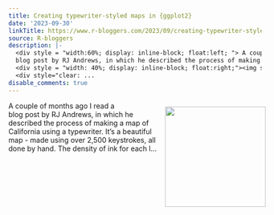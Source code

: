 ```yaml
---
title: Creating typewriter-styled maps in {ggplot2}
date: '2023-09-30'
linkTitle: https://www.r-bloggers.com/2023/09/creating-typewriter-styled-maps-in-ggplot2/
source: R-bloggers
description: |-
  <div style = "width:60%; display: inline-block; float:left; "> A couple of months ago I read a<br />
  blog post by RJ Andrews, in which he described the process of making a map of California using a typewriter. It’s a beautiful map - made using over 2,500 keystrokes, all done by hand. The density of ink for each l...</div>
  <div style = "width: 40%; display: inline-block; float:right;"><img src=' https://raw.githubusercontent.com/nrennie/nrennie.rbind.io/main/content/blog/2023-09-30-creating-typewriter-maps-r/fonts.png' width = "200" style = "padding: 10px;" /></div>
  <div style="clear: ...
disable_comments: true
---
```

<div style = "width:60%; display: inline-block; float:left; "> A couple of months ago I read a<br />
blog post by RJ Andrews, in which he described the process of making a map of California using a typewriter. It’s a beautiful map - made using over 2,500 keystrokes, all done by hand. The density of ink for each l...</div>
<div style = "width: 40%; display: inline-block; float:right;"><img src=' https://raw.githubusercontent.com/nrennie/nrennie.rbind.io/main/content/blog/2023-09-30-creating-typewriter-maps-r/fonts.png' width = "200" style = "padding: 10px;" /></div>
<div style="clear: ...